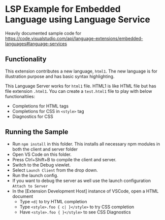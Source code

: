 # LSP Example for Embedded Language using Language Service

Heavily documented sample code for https://code.visualstudio.com/api/language-extensions/embedded-languages#language-services

## Functionality

This extension contributes a new language, `html1`. The new language is for illustration purpose and has basic syntax highlighting.

This Language Server works for `html1` file. HTML1 is like HTML file but has file extension `.html1`. You can create a `test.html1` file to play with below functionaltiies:

- Completions for HTML tags
- Completions for CSS in `<style>` tag
- Diagnostics for CSS

## Running the Sample

- Run `npm install` in this folder. This installs all necessary npm modules in both the client and server folder
- Open VS Code on this folder.
- Press Ctrl+Shift+B to compile the client and server.
- Switch to the Debug viewlet.
- Select `Launch Client` from the drop down.
- Run the launch config.
- If you want to debug the server as well use the launch configuration `Attach to Server`
- In the [Extension Development Host] instance of VSCode, open a HTML document
  - Type `<d|` to try HTML completion
  - Type `<style>.foo { c| }</style>` to try CSS completion
  - Have `<style>.foo { }</style>` to see CSS Diagnostics
